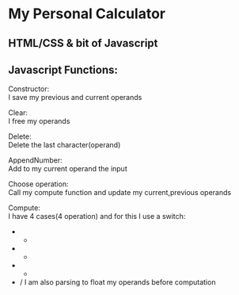 # My Personal Calculator
HTML/CSS & bit of Javascript
--------------------------------
Javascript Functions:
--------------------

Constructor: \
I save my previous and current operands

Clear: \
I free my operands

Delete: \
Delete the last character(operand)

AppendNumber: \
Add to my current operand the input 

Choose operation: \
Call my compute function and update my current,previous operands

Compute: \
I have 4 cases(4 operation) and for this I use a switch:
- +
- -
- *
- /
I am also parsing to float my operands before computation



